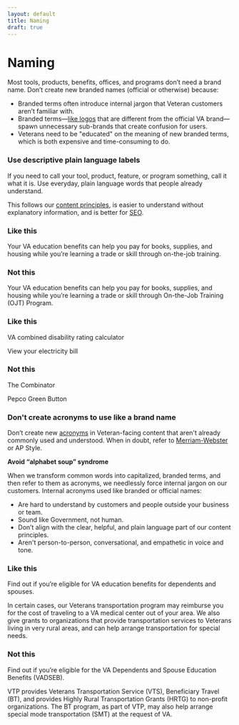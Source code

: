 ```yaml
---
layout: default
title: Naming
draft: true
---
```


# Naming

Most tools, products, benefits, offices, and programs don’t need a brand name. Don’t create new branded names (official or otherwise) because:

-	Branded terms often introduce internal jargon that Veteran customers aren’t familiar with. 
-	Branded terms—[like logos](https://design.va.gov/design/logos) that are different from the official VA brand—spawn unnecessary sub-brands that create confusion for users. 
-	Veterans need to be "educated" on the meaning of new branded terms, which is both expensive and time-consuming to do. 


### Use descriptive plain language labels

If you need to call your tool, product, feature, or program something, call it what it is. Use everyday, plain language words that people already understand.

This follows our [content principles](https://design.va.gov/content-style-guide/content-principles), is easier to understand without explanatory information, and is better for [SEO](https://design.va.gov/content-style-guide/seo). 

<div class="do-dont">
<div class="do-dont__do">
<h3 class="do-dont__heading">Like this</h3>
<div class="do-dont__content" markdown="1">

Your VA education benefits can help you pay for books, supplies, and housing while you’re learning a trade or skill through on-the-job training. 

</div>
</div>

<div class="do-dont__dont">
<h3 class="do-dont__heading">Not this</h3>
<div class="do-dont__content" markdown="1">
 
Your VA education benefits can help you pay for books, supplies, and housing while you’re learning a trade or skill through On-the-Job Training (OJT) Program.

</div>
</div>

</div>

<div class="do-dont">
<div class="do-dont__do">
<h3 class="do-dont__heading">Like this</h3>
<div class="do-dont__content" markdown="1">

VA combined disability rating calculator

View your electricity bill

</div>
</div>

<div class="do-dont__dont">
<h3 class="do-dont__heading">Not this</h3>
<div class="do-dont__content" markdown="1">

The Combinator

Pepco Green Button

</div>
</div>

</div>


### Don't create acronyms to use like a brand name

Don’t create new [acronyms](https://design.va.gov/content-style-guide/abbreviations-and-acronyms) in Veteran-facing content that aren't already commonly used and understood. When in doubt, refer to [Merriam-Webster](https://www.merriam-webster.com) or AP Style.

**Avoid “alphabet soup” syndrome**

When we transform common words into capitalized, branded terms, and then refer to them as acronyms, we needlessly force internal jargon on our customers. Internal acronyms used like branded or official names:
- Are hard to understand by customers and people outside your business or team.
-	Sound like Government, not human.
-	Don’t align with the clear, helpful, and plain language part of our content principles.
-	Aren't person-to-person, conversational, and empathetic in voice and tone.


<div class="do-dont">
<div class="do-dont__do">
<h3 class="do-dont__heading">Like this</h3>
<div class="do-dont__content" markdown="1">

Find out if you’re eligible for VA education benefits for dependents and spouses.

In certain cases, our Veterans transportation program may reimburse you for the cost of traveling to a VA medical center out of your area. We also give grants to organizations that provide transportation services to Veterans living in very rural areas, and can help arrange transportation for special needs.

</div>
</div>

<div class="do-dont__dont">
<h3 class="do-dont__heading">Not this</h3>
<div class="do-dont__content" markdown="1">
 
Find out if you’re eligible for the VA Dependents and Spouse Education Benefits (VADSEB). 

VTP provides Veterans Transportation Service (VTS), Beneficiary Travel (BT), and provides Highly Rural Transportation Grants (HRTG) to non-profit organizations. The BT program, as part of VTP, may also help arrange special mode transportation (SMT) at the request of VA.

</div>
</div>
</div>















